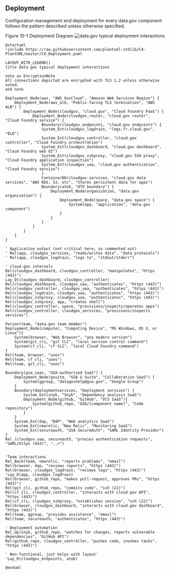 ## Deployment
Configuration management and deployment for every data.gov component follows the pattern described unless otherwise specified.

Figure 10-1 Deployment Diagram
![data.gov typical deployment interactions](http://www.plantuml.com/plantuml/svg/hLTTRnkx4Ntk_egfNc81jeJcvgaFHHJRTOmgZk6rcnP58N2vOuaDbznok5AKml-zdFsWLp9X-EBUHG9pHpo7CyF36Uv7yiBvfjBP7vMHkYaHDjxNzEVvt8dTRAtyfYaQGYUjyMZyJDfgBagdXDdgfcxcvn_ERhKm_k7BSgw5H_B1jBh0MjjznO2QoRFbufzV7-vNtwxlFw-MbrUNDnSdqymhhn5AuSLiRRVWzxMIGaCPmQ2CHoUaLzPGbXdh4GJ1fP5kNxFn9bYoXTOGt3FOpMEyaXvB40u1sxdyjWknmFqoXp_DtaDZD1A1zHjqEqK8p5tECZHbEyoovn1MDxR44x6ZKvWilkLmPRVdsZRbXDyhyTCQ-8O5vEYsIYB17Qw37vCf_2_xGu9b9NGHaBTDePKyUnHIcNNhbqTNAICyW_kb5ijFBG_qpp6TP3z2xiBqTiXvP6ph7_pLDgPqUxWL8Z-WORUIF2jd6uzkJ0UTwIKhTV5sSORd4zk5sp-JeIbhguod0xve7RiKdtnF7glLvG__pAFjkdH2cK0JXZHxTBE3Q2-NVvjCtyJ4AdPMwwCGepaHfdLoW-HTjozlMwOKj2ciSEN1Aj7wSf4T5l1m_KPseatjx8_z0NcUVuRM-f9SrBLMilKVbA4QvQy8fH7YO1tH-0qQt_EzeefM4qylrZYtnWjbq5qKeuWw41sbouk1ZeO3SNUHdqB-oocWbspBlNL8KACZHLoWEjYZTHms9OACCXNU5inw_nMAtfPGPFhSMRSMHlriSn0uOWaRsoFPMmYf5XB7JAqXHP7OiPCGQi2EzdaoffAsggr1uxji99-dx2rMjhIxol_3lwSiUmUBaRniu-l6mucn7gHJlgtd6tGXDBBi24UC9S-R1kWTwixtb18SYfBcky22rExg41Jht5jfDKsEIDBr0hnbAFaoB3iFVz2vW0pGABQkqHYXAMEwr45Erv1A65KtMlXEectlX9CF7twPXXMMOh-wU2lP55vRUdmOun5Chyei2VxVH1Cp-bj8OjtwVKWwqKk7Z0BQeDQlHJ-Si83UAkABmhmlXZItDJfcOKvwXIIXqoHXB5iiirjqPCs9Hr6DJoM_GuLLWIp6uth0PxRlnEVja2y95yYadA0lENnJfhHy9_cQmpzEmJfOAjFyc4ovOiJAKBWmfwNXAygdxeqPXDb3PKjq1hReA3Q40RXMVYMr2ZF32CwNrmpILWezp1-wPdkiXIaFyVAnXyl7G_H1knXXdpZhVPQUlMw8apZwgUDD_S8U7_oKnLA_9h4Y8NYthlB56UlDElKJIyZxgn6ylAgjgL4UEmXSGSvlRR-pMel2TXU2I11Auf2vjRDDtMzrsEaDwlfZy62uhLnPkzO8LpmhUDdtoEXh6TqOQUpPjoYjTj5KvrPEQfIAFMs7vzUjrzVpyulUsnICpFuxzzFmPz8jYAP48_SWZD1xKdGCFivNzwt00Ih_kIcOvU_dUO-AhexMxH4hXxNjqZp_L-nLO4I5_-xoNIBm75BUSe_E3jeJjwHH7AMesVt5xQJJVEU-LpBwFvvjSETGAndctk0ExdZSdYzhU34-T0aKeMmSiefwTUIjOH4C3CuNNvPmNN95ytkuvV9GeXialZgwMnsGSMbJI4UtB73utmR9qy0-7nL8jircVs6zP-_kKLI77qsyuYSXl_U7P1GmfzHvucvQQAnQSgo46gfeF8HTIXrk5Uu8EbYwJ4TCgXT7Xc1AmDzrtJBToO_O3uLJYUzy1MoqFkiJnSs1ot8mtzwbNOq5xeYC2vBo1DAMo42Y3PoyVz-ZObbBtmQ6p5FxiJcwNYnkhvDUHBxKvHx9Yq8hsY018N7DJNWKavAuERpYKPoKzgjJIonbTITY0a6ao0iZyLWkZ3XIy-jzFSXrL4DOyhPgvTvgzg6EbUnuYtR2Iyu9N_BbHfWrbyX1pHx9XnTgjAT9B4Rj1am7OgvrlufqssY3JXGQeHmAey8a_yZhj4RgXZROwUiKbDbQ5gyNz3rr9jZXYnHb_4vtZI6WAh2qeHDO0mztovTamFc-iURiiJ5jRH3w5FxJa0TkKBq-jDW7udVTORnBVidpPzCK0jl7O6mg_Ny0)
```plantuml
@startuml
!include https://raw.githubusercontent.com/plantuml-stdlib/C4-PlantUML/master/C4_Deployment.puml

LAYOUT_WITH_LEGEND()
title data.gov typical deployment interactions

note as EncryptionNote
All connections depicted are encrypted with TLS 1.2 unless otherwise noted.
end note

Deployment_Node(aws, "AWS GovCloud", "Amazon Web Services Region") {
	Deployment_Node(aws_alb, "Public-facing TLS termination", "AWS ALB") {
        Deployment_Node(cloudgov, "cloud.gov", "Cloud Foundry PaaS") {
        	Deployment_Node(cloudgov_router, "cloud.gov router", "Cloud Foundry service") {
				Boundary(cloudgov_endpoints, "cloud.gov endpoints") {
                System_Ext(cloudgov_logdrain, "logs.fr.cloud.gov", "ELK")
                System_Ext(cloudgov_controller, "cloud.gov controller", "Cloud Foundry orchestration")
                System_Ext(cloudgov_dashboard, "cloud.gov dashboard", "Cloud Foundry web UI")
                System_Ext(cloudgov_sshproxy, "cloud.gov SSH proxy", "Cloud Foundry application inspection")
                System_Ext(cloudgov_uaa, "cloud.gov authentication", "Cloud Foundry service")
				}
                ContainerDb(cloudgov_services, "cloud.gov data services", "AWS RDS, S3, etc", "Stores persistent data for apps")
                Boundary(atob, "ATO boundary") {
                    Deployment_Node(organization, "data.gov organization") {
                        Deployment_Node(space, "data.gov space") {
                            System(app, "application", "data.gov component")
                        }
                    }
                }
			}
		}
	}
}

' Application output (not critical here, so commented out)
' Rel(app, cloudgov_services, "reads/writes data", "data protocols")
' Rel(app, cloudgov_logdrain, "logs to", "stdout/stderr")

' cloud.gov internals
Rel(cloudgov_dashboard, cloudgov_controller, "manipulates", "https (443)")
Lay_D(cloudgov_dashboard, cloudgov_controller) 
Rel(cloudgov_dashboard, cloudgov_uaa, "authenticates", "https (443)")
Rel(cloudgov_controller, cloudgov_uaa, "authenticates", "https (443)")
Rel(cloudgov_logdrain, cloudgov_uaa, "authenticates", "https (443)")
Rel(cloudgov_sshproxy, cloudgov_uaa, "authenticates", "https (443)")
Rel(cloudgov_sshproxy, app, "creates shell")
Rel(cloudgov_controller, space, "provisions/inspects/operates apps")
Rel(cloudgov_controller, cloudgov_services, "provisions/inspects services")

Person(team, "data.gov team member")
Deployment_Node(computer, "Computing Device", "MS Windows, OS X, or Linux"){
    System(browser, "Web Browser", "any modern version")
    System(git_cli, "git CLI", "local version control command")
    System(cf_cli, "cf CLI", "local Cloud Foundry command")
}
Rel(team, browser, "uses")
Rel(team, cf_cli, "uses")
Rel(team, git_cli, "uses")

Boundary(gsa_saas, "GSA-authorized SaaS") { 
	Deployment_Node(gsuite, "GSA G Suite", "Collaboration SaaS") {
		System(ggroup, "datagovhelp@gsa.gov", "Google Group")
	}
    Boundary(deploymentservices, "Deployment services") {
        System_Ext(snyk, "Snyk", "Dependency analysis SaaS")
        Deployment_Node(github, "GitHub", "VCS SaaS"){
            System(github_repo, "GSA/[component name]", "Code repository")
        }
    }
	System_Ext(dap, "DAP", "Web analytics SaaS")
	System_Ext(newrelic, "New Relic", "Monitoring SaaS")
	System_Ext(secureauth, "GSA SecureAuth", "SAML Identity Provider")
}
Rel_(cloudgov_uaa, secureauth, "proxies authentication requests", "SAML/https (443)", "..>")


'Team interactions
Rel_Back(team, newrelic, "reports problems", "email")
Rel(browser, dap, "reviews reports", "https (443)")
Rel(browser, cloudgov_logdrain, "reviews logs", "https (443)")
'Lay_D(app, cloudgov_logdrain)
Rel(browser, github_repo, "makes pull-request, approves PRs", "https (443)")
Rel(git_cli, github_repo, "commits code", "ssh (22)")
Rel(cf_cli, cloudgov_controller, "interacts with cloud.gov API", "https (443)")
Rel(cf_cli, cloudgov_sshproxy, "establishes session", "ssh (22)")
Rel(browser, cloudgov_dashboard, "interacts with cloud.gov dashboard", "https (443)")
Rel(team, ggroup, "provides assistance", "email")
Rel(team, secureauth, "authenticates", "https (443)")

' Deployment automation
Rel_Up(snyk, github_repo, "watches for changes, reports vulnerable dependencies", "GitHub API")
Rel(github_repo, cloudgov_controller, "pushes code, invokes tasks", "https (443)")

' Non-functional, just helps with layout'
'Lay_R(cloudgov_endpoints, atob)  

@enduml
```
